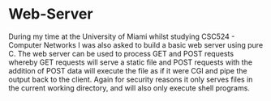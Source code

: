 Web-Server
==========

During my time at the University of Miami whilst studying CSC524 - Computer Networks I was also asked to build a basic web server using pure C. The web server can be used to process GET and POST requests whereby GET requests will serve a static file and POST requests with the addition of POST data will execute the file as if it were CGI and pipe the output back to the client. Again for security reasons it only serves files in the current working directory, and will also only execute shell programs.
